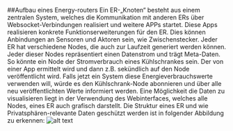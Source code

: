 ##Aufbau eines Energy-routers
Ein ER-„Knoten“ besteht aus einem zentralen System, welches die Kommunikation mit anderen ERs über Websocket-Verbindungen realisiert und weitere APPs startet. Diese Apps realisieren konkrete Funktionserweiterungen für den ER. Dies können Anbindungen an Sensoren und Aktoren sein, wie Zwischenstecker.
Jeder ER hat verschiedene Nodes, die auch zur Laufzeit generiert werden können. Jeder dieser Nodes repräsentiert einen Datenstrom und trägt Meta-Daten. So könnte ein Node der Stromverbrauch eines Kühlschrankes sein. Der von einer App ermittelt wird und dann z.B. sekündlich auf den Node veröffentlicht wird. Falls jetzt ein System diese Energieverbrauchswerte verwenden will, würde es den Kühlschrank-Node abonnieren und über alle neu veröffentlichten Werte informiert werden.
Eine Möglichkeit die Daten zu visualisieren liegt in der Verwendung des Webinterfaces, welches alle Nodes, eines ER auch grafisch darstellt.  Die Struktur eines ER und wie Privatsphären-relevante Daten geschützt werden ist in folgender Abbildung zu erkennen:
![alt text](https://gitlab.ibr.cs.tu-bs.de/eneff-campus-2020/energy-router/blob/development/doc/aufbau.png "Aufbau")